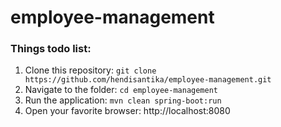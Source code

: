 # employee-management
### Things todo list:
1. Clone this repository: `git clone https://github.com/hendisantika/employee-management.git`
2. Navigate to the folder: `cd employee-management`
3. Run the application: `mvn clean spring-boot:run`
4. Open your favorite browser: http://localhost:8080
